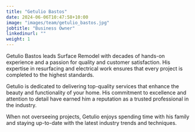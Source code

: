 ```yaml
---
title: "Getulio Bastos"
date: 2024-06-06T10:47:58+10:00
image: "images/team/getulio_bastos.jpg"
jobtitle: "Business Owner"
linkedinurl: ""
weight: 1
---
```


Getulio Bastos leads Surface Remodel with decades of hands-on experience and a passion for quality and customer satisfaction. His expertise in resurfacing and electrical work ensures that every project is completed to the highest standards.

Getulio is dedicated to delivering top-quality services that enhance the beauty and functionality of your home. His commitment to excellence and attention to detail have earned him a reputation as a trusted professional in the industry.

When not overseeing projects, Getulio enjoys spending time with his family and staying up-to-date with the latest industry trends and techniques.
